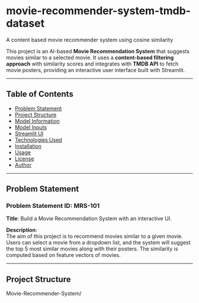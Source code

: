 # movie-recommender-system-tmdb-dataset
A content based movie recommender system using cosine similarity

This project is an AI-based **Movie Recommendation System** that suggests movies similar to a selected movie. It uses a **content-based filtering approach** with similarity scores and integrates with **TMDB API** to fetch movie posters, providing an interactive user interface built with Streamlit.

---

## Table of Contents
- [Problem Statement](#problem-statement)
- [Project Structure](#project-structure)
- [Model Information](#model-information)
- [Model Inputs](#model-inputs)
- [Streamlit UI](#streamlit-ui)
- [Technologies Used](#technologies-used)
- [Installation](#installation)
- [Usage](#usage)
- [License](#license)
- [Author](#author)

---

## Problem Statement

### Problem Statement ID: MRS-101
**Title**: Build a Movie Recommendation System with an interactive UI.

**Description**:  
The aim of this project is to recommend movies similar to a given movie. Users can select a movie from a dropdown list, and the system will suggest the top 5 most similar movies along with their posters. The similarity is computed based on feature vectors of movies.

---

## Project Structure
Movie-Recommender-System/

